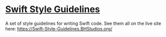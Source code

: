 
# [Swift Style Guidelines](https://swift-style-guidelines.bhstudios.org/) #

A set of style guidelines for writing Swift code. See them all on the live site here: https://Swift-Style-Guidelines.BHStudios.org/
